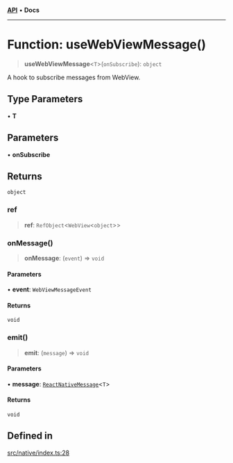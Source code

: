 [**API**](../../API.md) • **Docs**

***

# Function: useWebViewMessage()

> **useWebViewMessage**\<`T`\>(`onSubscribe`): `object`

A hook to subscribe messages from WebView.

## Type Parameters

• **T**

## Parameters

• **onSubscribe**

## Returns

`object`

### ref

> **ref**: `RefObject`\<`WebView`\<`object`\>\>

### onMessage()

> **onMessage**: (`event`) => `void`

#### Parameters

• **event**: `WebViewMessageEvent`

#### Returns

`void`

### emit()

> **emit**: (`message`) => `void`

#### Parameters

• **message**: [`ReactNativeMessage`](../interfaces/ReactNativeMessage.md)\<`T`\>

#### Returns

`void`

## Defined in

[src/native/index.ts:28](https://github.com/inokawa/react-native-react-bridge/blob/b0a8ef6e567676174800409d4b0075e0b9a19a45/src/native/index.ts#L28)
